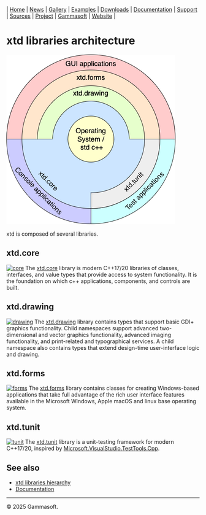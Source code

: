 | [Home](home.md) | [News](news.md) | [Gallery](gallery.md) | [Examples](examples.md) | [Downloads](downloads.md) | [Documentation](documentation.md) | [Support](support.md) | [Sources](https://github.com/gammasoft71/xtd) | [Project](https://sourceforge.net/projects/xtdpro/) | [Gammasoft](gammasoft.md) | [Website](https://gammasoft71.github.io/xtd) |

# xtd libraries architecture

[![libraries_img](pictures/block_diagram_onion.png)](hierarchy.md)

xtd is composed of several libraries.

## xtd.core

[![core](https://github.com/gammasoft71/xtd/blob/master/docs/pictures/xtd.core.png)](https://gammasoft71.github.io/xtd/reference_guides/latest/group__xtd__core.html)
The [xtd.core](https://gammasoft71.github.io/xtd/reference_guides/latest/group__xtd__core.html) library is modern C++17/20 libraries of classes, interfaces, and value types that provide access to system functionality. It is the foundation on which c++ applications, components, and controls are built.

## xtd.drawing

[![drawing](https://github.com/gammasoft71/xtd/blob/master/docs/pictures/xtd.drawing.png)](https://gammasoft71.github.io/xtd/reference_guides/latest/group__xtd__drawing.html)
The [xtd.drawing](https://gammasoft71.github.io/xtd/reference_guides/latest/group__xtd__drawing.html) library contains types that support basic GDI+ graphics functionality. Child namespaces support advanced two-dimensional and vector graphics functionality, advanced imaging functionality, and print-related and typographical services. A child namespace also contains types that extend design-time user-interface logic and drawing.

## xtd.forms

[![forms](https://github.com/gammasoft71/xtd/blob/master/docs/pictures/xtd.forms.png)](https://gammasoft71.github.io/xtd/reference_guides/latest/group__xtd__forms.html)
The [xtd.forms](https://gammasoft71.github.io/xtd/reference_guides/latest/group__xtd__forms.html) library contains classes for creating Windows-based applications that take full advantage of the rich user interface features available in the Microsoft Windows, Apple macOS and linux base operating system.

## xtd.tunit

[![tunit](https://github.com/gammasoft71/xtd/blob/master/docs/pictures/xtd.tunit.png)](https://gammasoft71.github.io/xtd/reference_guides/latest/group__xtd__tunit.html)
The [xtd.tunit](https://gammasoft71.github.io/xtd/reference_guides/latest/group__xtd__tunit.html) library is a unit-testing framework for modern C++17/20, inspired by [Microsoft.VisualStudio.TestTools.Cpp](https://docs.microsoft.com/en-us/visualstudio/test/microsoft-visualstudio-testtools-cppunittestframework-api-reference).

## See also

* [xtd libraries hierarchy](hierarchy.md)
* [Documentation](documentation.md)

______________________________________________________________________________________________

© 2025 Gammasoft.
